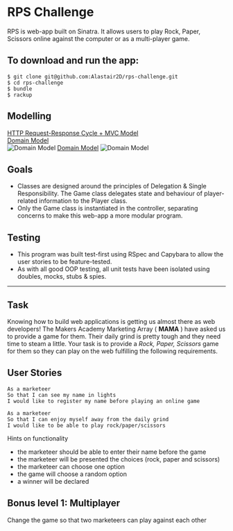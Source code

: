 # RPS Challenge

RPS is web-app built on Sinatra.  It allows users to play Rock, Paper, Scissors online against the computer or as a multi-player game.  

## To download and run the app:
```
$ git clone git@github.com:Alastair2D/rps-challenge.git
$ cd rps-challenge
$ bundle
$ rackup
```

## Modelling

[HTTP Request-Response Cycle + MVC Model](https://imgur.com/a/EpLJtuC)<br>
[Domain Model](https://imgur.com/r3bDqJh)<br>
![Domain Model](https://github.com/Alastair2D/rps-challenge/blob/master/images/domain_model.png)
[Domain Model](https://github.com/Alastair2D/rps-challenge/blob/master/images/domain_model.png)
![Domain Model](https://www.draw.io/?lightbox=1&highlight=0000ff&edit=_blank&layers=1&nav=1&title=HTTP%20Request%20Response%20%2B%20MVC%20(1).xml#R7Vpdc5s6EP01PF4PIMDxY%2BzgtHPTOI3T9rEjGxlrihFXyF%2F99RUgDEhKTD04yfUkL4GDtFqds5JWmxhgtNrdUpgsv5AARYZtBjsD3Bi2bVl9l%2F%2FKkH2B9G2vAEKKA9GoAqb4NxKgKdA1DlDaaMgIiRhOmuCcxDGaswYGKSXbZrMFiZqjJjBECjCdw0hFf%2BCALQv0yu5X%2BCeEw2U5suUNii8zOP8VUrKOxXiGDRb5T%2FF5BUtbYqLpEgZkW4OAb4ARJYQVT6vdCEUZtyVtRb%2FxM18PflMUszYd7KLDBkZrMfXR3Wf%2F%2FsmwvYgbGM4ofwqzp4hwepYkZeonMRW2L%2BnbLjFD0wTOs%2FctDxHeaMlWEX%2Bz%2BCNMk0K0Bd6h4GCg7rWYyAZRhnY1SMziFpEVYnTPm4ivV4JQEXDAE%2B%2FbSj6rJH1Zl64EoQiZ8GC6oo0%2FCOb0LDoKi4%2BTb0%2F%2Bo0JMHhnZlHMejtDUASuu3aTlQFONFtvR0OJ0wIqnsnI9%2Bvf9ceJoQsU6Eyd9db1N7p8eJ3d3WbTIC6vHzcEk6dFZi0VX8Wi%2BCY%2FAbrnkOiHySiHyy%2BTGv9PxNI7w3%2FH3OnHoOSfy18mWNVD4%2B%2F7Z%2F6Glb4MRP0%2FfP4GObiGfjUALKAwqjMzXdHMgBMXBdZaa8Nd5BNMUz1sygoJGsqLyUZuvq5luiVEUQYY3zRRHR4EY4YFg7smBbkuOV1diMSVrOkeiVz3nkAy5lrQBy4YYpCFiiiHOHtzXmiVZg%2FQFh6WcwAbmi34BqX3ZvwqIwoMqPA4atIoY29VETLGqArxpRI733zrLAId8JbB%2FYITD2ADXWb7LYwPR6nu1Fgs7aQJjGZuVwKP%2F9Zs%2FPaR23N2Z3JZjOhMczj1som2djtCCPe%2By4kN9h3nR0%2FO79LRPkNaJ3Mitz7k0s%2FiwzYdJg9hXcI087xjqhb3MUpmxO67H845xCFfo54JQfgl5FVd1Op6fmE8IBvkS0ZPzip4MCb%2F%2BvqEfR%2FmXTqvMfPNIoijFv%2BEsb5AllXDNSFpc1vN7XOHKTe4HGGYnN%2BYhdy3gFQ6CrOtQbNR8EHdouDccWeAoGpGIUA7GJM4apYySX0gCmzltBznD4azZN6%2BN9fuQLvfvJGUALVKG%2F3uW4Mm3Au%2FELMHrHzHUUZbgufpxujr1gVocuDzRPbfBoSuvltaiW0cMdSW6ox%2BnM9F1qd6liS5p5fQHPfdE2b2jps4kfDVSZ9KrZa%2FLk166KTnWqesdHDHUleyefpzORFfrehcnuivd%2F%2B3%2BiaLLhoDZTvRTdFHLhBevCzBP3IUVQ6DdHnyKLmr5UdHloopnrtnk1j01LZarcG7LxfO3OyaQHC6LrV3tmE55dXuzYtj0YXI%2F9T%2BqYa1dmjLI1jxkzBEJXiiLcWHHWaDwy%2B6Y333GeYS%2Bh3LHR7npowBk2wNpXyszzvofjXQHwUDaZ1sUgPhr9Z8cxR5Z%2FbsM8P8A)


## Goals
- Classes are designed around the principles of Delegation & Single Responsibility.  The Game class delegates state and behaviour of player-related information to the Player class.  
- Only the Game class is instantiated in the controller, separating concerns to make this web-app a more modular program.

## Testing
- This program was built test-first using RSpec and Capybara to allow the user stories to be feature-tested.
- As with all good OOP testing, all unit tests have been isolated using doubles, mocks, stubs & spies.  

-------

## Task
Knowing how to build web applications is getting us almost there as web developers!  The Makers Academy Marketing Array ( **MAMA** ) have asked us to provide a game for them. Their daily grind is pretty tough and they need time to steam a little.  Your task is to provide a _Rock, Paper, Scissors_ game for them so they can play on the web fulfilling the following requirements.

## User Stories
```
As a marketeer
So that I can see my name in lights
I would like to register my name before playing an online game

As a marketeer
So that I can enjoy myself away from the daily grind
I would like to be able to play rock/paper/scissors
```

Hints on functionality
- the marketeer should be able to enter their name before the game
- the marketeer will be presented the choices (rock, paper and scissors)
- the marketeer can choose one option
- the game will choose a random option
- a winner will be declared

## Bonus level 1: Multiplayer
Change the game so that two marketeers can play against each other
